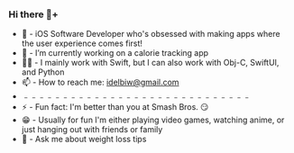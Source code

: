 ### Hi there 👋+


- 📲 - iOS Software Developer who's obsessed with making apps where the user experience comes first!
- 🔭 - I’m currently working on a calorie tracking app
- 🧑‍💻 - I mainly work with Swift, but I can also work with Obj-C, SwiftUI, and Python
- 📫 - How to reach me: idelbiw@gmail.com
- ﹣﹣﹣﹣﹣﹣﹣﹣﹣﹣﹣﹣﹣﹣﹣﹣﹣﹣﹣﹣﹣﹣﹣﹣﹣﹣﹣﹣﹣
- ⚡ - Fun fact: I'm better than you at Smash Bros. 😏
- 😁 - Usually for fun I'm either playing video games, watching anime, or just hanging out with friends or family
- 💬 - Ask me about weight loss tips
